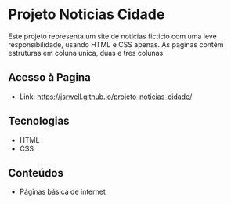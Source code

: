 # Projeto Noticias Cidade

Este projeto representa um site de noticias ficticio com uma leve responsibilidade, usando HTML e CSS apenas. As paginas contém estruturas em coluna unica, duas e tres colunas.

## Acesso à Pagina

- Link: https://jsrwell.github.io/projeto-noticias-cidade/

## Tecnologias

- HTML
- CSS

## Conteúdos

- Páginas básica de internet